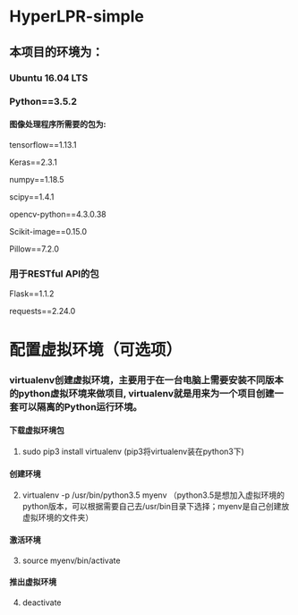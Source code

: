 # HyperLPR-simple
## 本项目的环境为：
### Ubuntu 16.04 LTS 
### Python==3.5.2

#### 图像处理程序所需要的包为:

tensorflow==1.13.1

Keras==2.3.1

numpy==1.18.5

scipy==1.4.1

opencv-python==4.3.0.38

Scikit-image==0.15.0

Pillow==7.2.0

### 用于RESTful API的包
Flask==1.1.2 

requests==2.24.0

# 配置虚拟环境（可选项）
### virtualenv创建虚拟环境，主要用于在一台电脑上需要安装不同版本的python虚拟环境来做项目, virtualenv就是用来为一个项目创建一套可以隔离的Python运行环境。
#### 下载虚拟环境包
1. sudo pip3 install virtualenv (pip3将virtualenv装在python3下)
#### 创建环境
2. virtualenv -p /usr/bin/python3.5 myenv （python3.5是想加入虚拟环境的python版本，可以根据需要自己去/usr/bin目录下选择；myenv是自己创建放虚拟环境的文件夹）
#### 激活环境
3. source myenv/bin/activate
#### 推出虚拟环境
4. deactivate